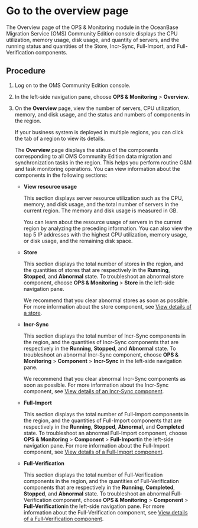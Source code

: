 # Go to the overview page

The Overview page of the OPS & Monitoring module in the OceanBase Migration Service (OMS) Community Edition console displays the CPU utilization, memory usage, disk usage, and quantity of servers, and the running status and quantities of the Store, Incr-Sync, Full-Import, and Full-Verification components.

## Procedure

1. Log on to the OMS Community Edition console.

2. In the left-side navigation pane, choose **OPS & Monitoring** > **Overview**.

3. On the **Overview** page, view the number of servers, CPU utilization, memory, and disk usage, and the status and numbers of components in the region.

   If your business system is deployed in multiple regions, you can click the tab of a region to view its details.

   The **Overview** page displays the status of the components corresponding to all OMS Community Edition data migration and synchronization tasks in the region. This helps you perform routine O&M and task monitoring operations. You can view information about the components in the following sections:

   * **View resource usage**

      This section displays server resource utilization such as the CPU, memory, and disk usage, and the total number of servers in the current region. The memory and disk usage is measured in GB.

      You can learn about the resource usage of servers in the current region by analyzing the preceding information. You can also view the top 5 IP addresses with the highest CPU utilization, memory usage, or disk usage, and the remaining disk space.

   * **Store**

      This section displays the total number of stores in the region, and the quantities of stores that are respectively in the **Running**, **Stopped**, and **Abnormal** state. To troubleshoot an abnormal store component, choose **OPS & Monitoring** > **Store** in the left-side navigation pane.

      We recommend that you clear abnormal stores as soon as possible. For more information about the store component, see [View details of a store](400.components/100.store/200.view-details-of-a-store.md).

   * **Incr-Sync**

      This section displays the total number of Incr-Sync components in the region, and the quantities of Incr-Sync components that are respectively in the **Running**, **Stopped**, and **Abnormal** state. To troubleshoot an abnormal Incr-Sync component, choose **OPS & Monitoring** > **Component** > **Incr-Sync** in the left-side navigation pane.

      We recommend that you clear abnormal Incr-Sync components as soon as possible. For more information about the Incr-Sync component, see [View details of an Incr-Sync component](400.components/200.incr-sync/100.view-details-of-a-incr-sync.md).

   * **Full-Import**

      This section displays the total number of Full-Import components in the region, and the quantities of Full-Import components that are respectively in the **Running**, **Stopped**, **Abnormal**, and **Completed** state. To troubleshoot an abnormal Full-Import component, choose **OPS & Monitoring** \> **Component** \> **Full-Import**in the left-side navigation pane. For more information about the Full-Import component, see [View details of a Full-Import component](400.components/300.full-import/100.view-details-of-a-full-import.md).

   * **Full-Verification**

      This section displays the total number of Full-Verification components in the region, and the quantities of Full-Verification components that are respectively in the **Running**, **Completed**, **Stopped**, and **Abnormal** state. To troubleshoot an abnormal Full-Verification component, choose **OPS & Monitoring** \> **Component** \> **Full-Verification**in the left-side navigation pane. For more information about the Full-Verification component, see [View details of a Full-Verification component](400.components/400.full-verify/100.view-the-information-about-a-full-verify.md).
